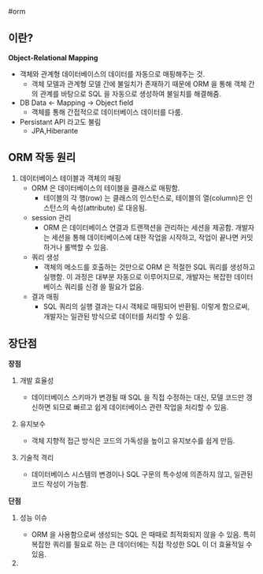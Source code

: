 #orm

## 이란?

**Object-Relational Mapping**

* 객체와 관계형 데이터베이스의 데이터를 자동으로 매핑해주는 것.
	* 객체 모델과 관계형 모델 간에 불일치가 존재하기 때문에 ORM 을 통해 객체 간의 관계를 바탕으로 SQL 을 자동으로 생성하여 불일치를 해결해줌.
* DB Data <- Mapping -> Object field
	* 객체를 통해 간접적으로 데이터베이스 데이터를 다룸.
* Persistant API 라고도 불림
	* JPA,Hiberante


## ORM 작동 원리

1. 데이터베이스 테이블과 객체의 매핑
	* ORM 은 데이터베이스의 테이블을 클래스로 매핑함.
		* 테이블의 각 행(row) 는 클래스의 인스턴스로, 테이블의 열(column)은 인스턴스의 속성(attribute) 로 대응됨.
	* session 관리
		* ORM 은 데이터베이스 연결과 트랜잭션을 관리하는 세션을 제공함. 개발자는 세션을 통해 데이터베이스에 대한 작업을 시작하고, 작업이 끝나면 커밋하거나 롤백할 수 있음.
	* 쿼리 생성
		* 객체의 메소드를 호출하는 것만으로 ORM 은 적절한 SQL 쿼리를 생성하고 실행함. 이 과정은 대부분 자동으로 이루어지므로, 개발자는 복잡한 데이터베이스 쿼리를 신경 쓸 필요가 없음.
	* 결과 매핑
		* SQL 쿼리의 실행 결과는 다시 객체로 매핑되어 반환됨. 이렇게 함으로써, 개발자는 일관된 방식으로 데이터를 처리할 수 있음.

## 장단점

**장점**

1. 개발 효율성
	* 데이터베이스 스키마가 변경될 때 SQL 을 직접 수정하는 대신, 모델 코드만 갱신하면 되므로 빠르고 쉽게 데이터베이스 관련 작업을 처리할 수 있음.

2. 유지보수
	* 객체 지향적 접근 방식은 코드의 가독성을 높이고 유지보수를 쉽게 만듬.

3. 기술적 격리
	* 데이터베이스 시스템의 변경이나 SQL 구문의 특수성에 의존하지 않고, 일관된 코드 작성이 가능함.


**단점**
1. 성능 이슈
	* ORM 을 사용함으로써 생성되는 SQL 은 때때로 최적화되지 않을 수 있음. 특히 복잡한 쿼리를 필요로 하는 큰 데이터에는 직접 작성한 SQL 이 더 효율적일 수 있음.

2. 

